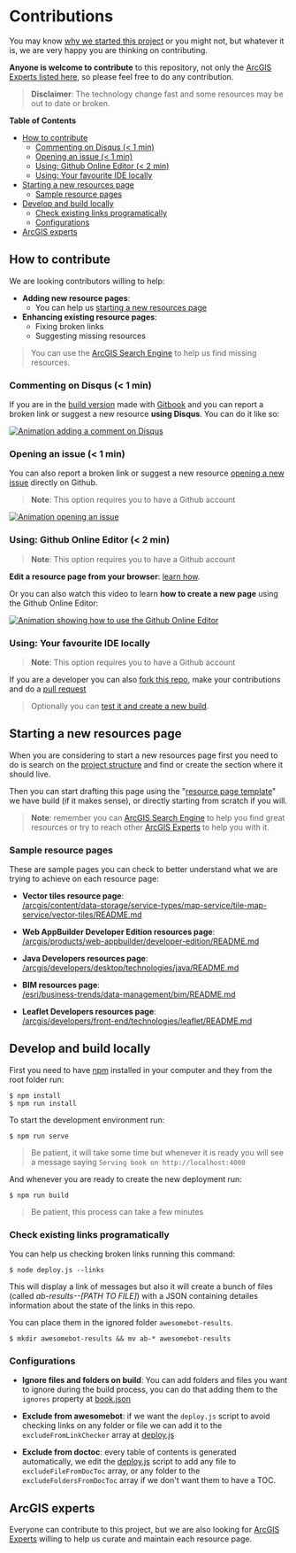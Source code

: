 # Contributions

You may know [why we started this project](https://github.com/hhkaos/awesome-arcgis/blob/master/about/README.md) or you might not, but whatever it is, we are very happy you are thinking on contributing.

**Anyone is welcome to contribute** to this repository, not only the [ArcGIS Experts listed here](https://esri-es.github.io/arcgis-experts/), so please feel free to do any contribution.

> **Disclaimer**: The technology change fast and some resources may be out to date or broken.

<!-- START doctoc generated TOC please keep comment here to allow auto update -->
<!-- DON'T EDIT THIS SECTION, INSTEAD RE-RUN doctoc TO UPDATE -->
**Table of Contents**

- [How to contribute](#how-to-contribute)
  - [Commenting on Disqus (< 1 min)](#commenting-on-disqus--1-min)
  - [Opening an issue (< 1 min)](#opening-an-issue--1-min)
  - [Using: Github Online Editor (< 2 min)](#using-github-online-editor--2-min)
  - [Using: Your favourite IDE locally](#using-your-favourite-ide-locally)
- [Starting a new resources page](#starting-a-new-resources-page)
  - [Sample resource pages](#sample-resource-pages)
- [Develop and build locally](#develop-and-build-locally)
  - [Check existing links programatically](#check-existing-links-programatically)
  - [Configurations](#configurations)
- [ArcGIS experts](#arcgis-experts)

<!-- END doctoc generated TOC please keep comment here to allow auto update -->

## How to contribute

We are looking contributors willing to help:

* **Adding new resource pages**:
  * You can help us [starting a new resources page](#starting-a-new-resources-page)
* **Enhancing existing resource pages**:
  * Fixing broken links
  * Suggesting missing resources

> You can use the [ArcGIS Search Engine](https://esri-es.github.io/arcgis-search/) to help us find missing resources.

### Commenting on Disqus (< 1 min)

If you are in the [build version](https://hhkaos.github.io/awesome-arcgis/) made with [Gitbook](https://github.com/GitbookIO/gitbook) and you can report a broken link or suggest a new resource **using Disqus**. You can do it like so:

[![Animation adding a comment on Disqus](https://github.com/hhkaos/awesome-arcgis/blob/master/assets/Contribute%20thru%20disquss.gif?raw=true)](https://www.youtube.com/watch?v=1FBYMX_abhk&index=3&list=PLVfQL04Y8hoILL6FDtB-zM_gHgkJur3kX)

### Opening an issue (< 1 min)

You can also report a broken link or suggest a new resource [opening a new issue](https://github.com/hhkaos/awesome-arcgis/issues) directly on Github.

> **Note**: This option requires you to have a Github account

[![Animation opening an issue](https://github.com/hhkaos/awesome-arcgis/blob/master/assets/Opening%20an%20issue.gif?raw=true)](https://www.youtube.com/watch?v=HGyQn3hhfIA&index=2&list=PLVfQL04Y8hoILL6FDtB-zM_gHgkJur3kX)

### Using: Github Online Editor (< 2 min)

> **Note**: This option requires you to have a Github account

**Edit a resource page from your browser**: [learn how](https://help.github.com/articles/editing-files-in-your-repository/).

Or you can also watch this video to learn **how to create a new page** using the Github Online Editor:

[![Animation showing how to use the Github Online Editor](https://github.com/hhkaos/awesome-arcgis/blob/master/assets/Using-%20Github%20Online%20Editor.gif?raw=true)](https://www.youtube.com/watch?v=OndbEzpZ124&t=2s&list=PLVfQL04Y8hoILL6FDtB-zM_gHgkJur3kX&index=1)


### Using: Your favourite IDE locally

> **Note**: This option requires you to have a Github account

If you are a developer you can also [fork this repo](https://help.github.com/articles/fork-a-repo/), make your contributions and do a [pull request](https://help.github.com/articles/about-pull-requests/)

> Optionally you can [test it and create a new build](#develop-and-build-locally).

## Starting a new resources page

When you are considering to start a new resources page first you need to do is search on the [project structure](https://github.com/hhkaos/awesome-arcgis/blob/master/SUMMARY.md) and find or create the section where it should live.

Then you can start drafting this page using the "[resource page template](https://github.com/hhkaos/awesome-arcgis/blob/master/PRODUCT_PAGE_TEMPLATE.md)" we have build (if it makes sense), or directly starting from scratch if you will.

> **Note**: remember you can [ArcGIS Search Engine](https://esri-es.github.io/arcgis-search/) to help you find great resources or try to reach other [ArcGIS Experts](https://esri-es.github.io/arcgis-experts/) to help you with it.

### Sample resource pages

These are sample pages you can check to better understand what we are trying to achieve on each resource page:

* **Vector tiles resource page**:<br> [/arcgis/content/data-storage/service-types/map-service/tile-map-service/vector-tiles/README.md](https://hhkaos.github.io/awesome-arcgis/arcgis/content/data-storage/service-types/map-service/tile-map-service/vector-tiles/)

* **Web AppBuilder Developer Edition resources page**:<br> [/arcgis/products/web-appbuilder/developer-edition/README.md](https://github.com/hhkaos/awesome-arcgis/blob/master/arcgis/products/web-appbuilder/developer-edition/README.md)

* **Java Developers resources page**:<br> [/arcgis/developers/desktop/technologies/java/README.md](https://github.com/hhkaos/awesome-arcgis/tree/master/arcgis/developers/desktop/technologies/java)

* **BIM resources page**:<br> [/esri/business-trends/data-management/bim/README.md](https://github.com/hhkaos/awesome-arcgis/tree/master/esri/business-trends/data-management/bim)

* **Leaflet Developers resources page**:<br> [/arcgis/developers/front-end/technologies/leaflet/README.md](https://github.com/hhkaos/awesome-arcgis/tree/master/arcgis/developers/front-end/technologies/leaflet)

## Develop and build locally

First you need to have [npm](https://www.npmjs.com/) installed in your computer and they from the root folder run:

```
$ npm install
$ npm run install
```

To start the development environment run:

`$ npm run serve`

> Be patient, it will take some time but whenever it is ready you will see a message saying `Serving book on http://localhost:4000`

And whenever you are ready to create the new deployment run:

`$ npm run build`

> Be patient, this process can take a few minutes

### Check existing links programatically

You can help us checking broken links running this command:

`$ node deploy.js --links`

This will display a link of messages but also it will create a bunch of files (called *ab-results--[PATH TO FILE]*) with a JSON containing detailes information about the state of the links in this repo.

You can place them in the ignored folder `awesomebot-results`.

`$ mkdir awesomebot-results && mv ab-* awesomebot-results`

### Configurations

* **Ignore files and folders on build**: You can add folders and files you want to ignore during the build process, you can do that adding them to the `ignores` property at [book.json](https://github.com/hhkaos/awesome-arcgis/blob/master/book.json#L6)

* **Exclude from awesomebot**: if we want the `deploy.js` script to avoid checking links on any folder or file we can add it to the `excludeFromLinkChecker` array at [deploy.js](https://github.com/hhkaos/awesome-arcgis/blob/master/deploy.js#L5)

* **Exclude from doctoc**: every table of contents is generated automatically,
we edit the [deploy.js](https://github.com/hhkaos/awesome-arcgis/blob/master/deploy.js#L11) script to add any file to `excludeFileFromDocToc` array, or any folder to the `excludeFoldersFromDocToc` array if we don't want them to have a TOC.

## ArcGIS experts

Everyone can contribute to this project, but we are also looking for [ArcGIS Experts](https://esri-es.github.io/arcgis-experts/) willing to help us curate and maintain each resource page.
